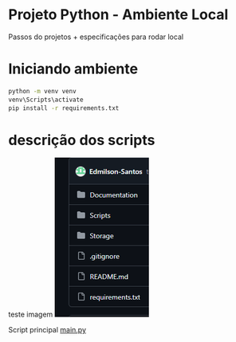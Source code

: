 #  Projeto Python - Ambiente Local

Passos do projetos + especificações para rodar local

# Iniciando ambiente 
```bash
python -m venv venv
venv\Scripts\activate
pip install -r requirements.txt

```
# descrição dos scripts
teste imagem
![alt text](Documentation/imagens/image.png)

Script principal
[main.py](Scripts/Prod/main.py)
